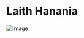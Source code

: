 # Laith Hanania
![image](https://user-images.githubusercontent.com/50575615/133950501-a609b0c9-7d9b-4137-8b38-0de3244cf257.png)
